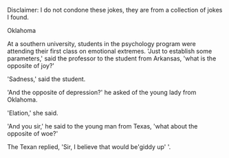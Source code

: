 Disclaimer: I do not condone these jokes, they are from a collection of jokes I found.

Oklahoma

At a southern university, students in the psychology program were attending their first class on emotional extremes. 
'Just to establish some parameters,' said the professor to the student from Arkansas, 'what is the opposite of joy?' 

'Sadness,' said the student. 

'And the opposite of depression?' he asked of the young lady from Oklahoma. 

'Elation,' she said. 

'And you sir,' he said to the young man from Texas, 'what about the opposite of woe?' 

The Texan replied, 'Sir, I believe that would be'giddy up' '.

